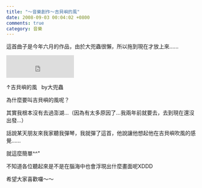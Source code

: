```yaml
---
title: "～音樂創作～吉貝嶼的風"
date: 2008-09-03 00:04:02 +0800
comments: true
category: 音樂
---
```

<p>這首曲子是今年六月的作品，由於大兜蟲很懶，所以拖到現在才放上來......</p><p><iframe src="http://vlog.xuite.net/vlog/guest/external.php?media_id=S2Z6TEJWLTEzNjYzNjIuZmx2&amp;pt=2&amp;ar=1&amp;as=1&amp;pw=180" width="180" height="60" marginwidth="0" marginheight="0" frameborder="0" scrolling="no"></iframe></p><p>&uarr;吉貝嶼的風&nbsp;&nbsp; by大兜蟲</p><p>為什麼要叫吉貝嶼的風呢？</p><p>其實我根本沒有去過澎湖...（因為有太多原因了...我兩年前就要去，去到現在還沒出發...）</p><p>話說某天朋友來我家聽我彈琴，我就彈了這首，他說讓他想起他在吉貝嶼吹風的感覺......</p><p>就這麼簡單^^"</p><p>不知道各位聽起來是不是在腦海中也會浮現出什麼畫面呢XDDD</p><p>希望大家喜歡囉～～</p><p>&nbsp;</p><p>&nbsp;</p>
